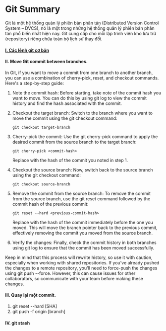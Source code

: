# Git Summary

Git là một hệ thống quản lý phiên bản phân tán (Distributed Version Control System – DVCS), nó là một trong những hệ thống quản lý phiên bản phân tán phổ biến nhất hiện nay. Git cung cấp cho mỗi lập trình viên kho lưu trữ (repository) riêng chứa toàn bộ lịch sử thay đổi.

#### [I. Các lệnh git cơ bản](https://github.com/shounoop/git-summary/tree/master/some-commands)

#### II. Move Git commit between branches.

In Git, if you want to move a commit from one branch to another branch, you can use a combination of cherry-pick, reset, and checkout commands. Here's a step-by-step guide:

1. Note the commit hash: Before starting, take note of the commit hash you want to move. You can do this by using git log to view the commit history and find the hash associated with the commit.
2. Checkout the target branch: Switch to the branch where you want to move the commit using the git checkout command:

   ```
   git checkout target-branch
   ```

3. Cherry-pick the commit: Use the git cherry-pick command to apply the desired commit from the source branch to the target branch:
   ```
   git cherry-pick <commit-hash>
   ```
   Replace <commit-hash> with the hash of the commit you noted in step 1.
4. Checkout the source branch: Now, switch back to the source branch using the git checkout command:

   ```
   git checkout source-branch
   ```

5. Remove the commit from the source branch: To remove the commit from the source branch, use the git reset command followed by the commit hash of the previous commit:
   ```
   git reset --hard <previous-commit-hash>
   ```
   Replace <previous-commit-hash> with the hash of the commit immediately before the one you moved. This will move the branch pointer back to the previous commit, effectively removing the commit you moved from the source branch.
6. Verify the changes: Finally, check the commit history in both branches using git log to ensure that the commit has been moved successfully.

Keep in mind that this process will rewrite history, so use it with caution, especially when working with shared repositories. If you've already pushed the changes to a remote repository, you'll need to force-push the changes using git push --force. However, this can cause issues for other collaborators, so communicate with your team before making these changes.

#### III. Quay lại một commit.

1. git reset --hard [SHA]
2. git push -f origin [branch]

#### IV. git stash